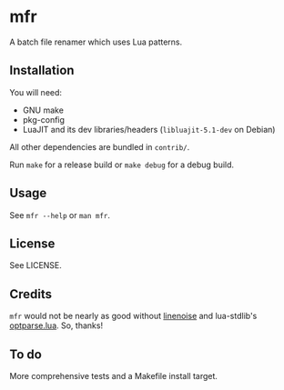 # mfr

A batch file renamer which uses Lua patterns.

## Installation

You will need:

- GNU make
- pkg-config
- LuaJIT and its dev libraries/headers (`libluajit-5.1-dev` on Debian)

All other dependencies are bundled in `contrib/`.

Run `make` for a release build or `make debug` for a debug build.

## Usage

See `mfr --help` or `man mfr`.

## License

See LICENSE.

## Credits

`mfr` would not be nearly as good without [linenoise](https://github.com/antirez/linenoise) and lua-stdlib's [optparse.lua](https://github.com/lua-stdlib/lua-stdlib/blob/master/lib/std/optparse.lua). So, thanks!

## To do

More comprehensive tests and a Makefile install target.

